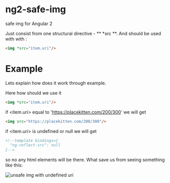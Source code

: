 # ng2-safe-img
safe img for Angular 2

Just consist from one structural directive - ** *src **. 
And should be used with with <img/>: 

```html
<img *src="item.uri"/>
```


# Example

Lets explain how does it work through example.

Here how should we use it 

```html
<img *src="item.uri"/>
```

if <item.uri> equal to 'https://placekitten.com/200/300'
we will get

```html
<img src="https://placekitten.com/200/300"/>
```

if <item.uri> is undefined or null
we will get

```html
<!--template bindings={
  "ng-reflect-src": null
}-->
```

so no any html elements will be there. What save us from seeing something like this:

![unsafe img with undefined uri](unsafe-img-with-undefined-uri)

